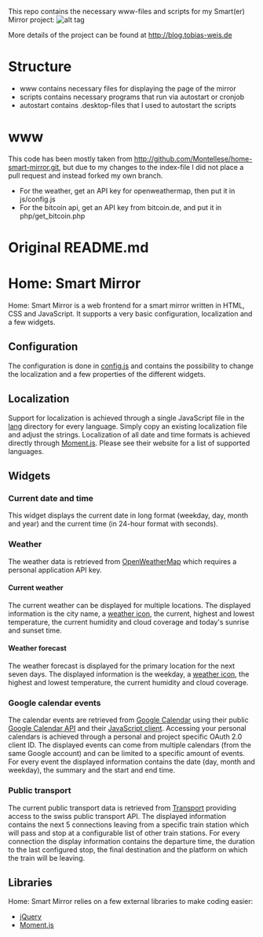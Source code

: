 This repo contains the necessary www-files and scripts for my Smart(er) Mirror project:
![alt tag](smartmirror.png)

More details of the project can be found at http://blog.tobias-weis.de

# Structure
- www contains necessary files for displaying the page of the mirror
- scripts contains necessary programs that run via autostart or cronjob
- autostart contains .desktop-files that I used to autostart the scripts 

# www
This code has been mostly taken from http://github.com/Montellese/home-smart-mirror.git,
but due to my changes to the index-file I did not place a pull request and instead forked my own branch.

- For the weather, get an API key for openweathermap, then put it in js/config.js
- For the bitcoin api, get an API key from bitcoin.de, and put it in php/get_bitcoin.php

# Original README.md
# Home: Smart Mirror
Home: Smart Mirror is a web frontend for a smart mirror written in HTML, CSS and JavaScript. It supports a very basic configuration, localization and a few widgets.

## Configuration
The configuration is done in [config.js](js/config.js) and contains the possibility to change the localization and a few properties of the different widgets.

## Localization
Support for localization is achieved through a single JavaScript file in the [lang](lang/) directory for every language. Simply copy an existing localization file and adjust the strings.
Localization of all date and time formats is achieved directly through [Moment.js](http://momentjs.com/). Please see their website for a list of supported languages.

## Widgets
### Current date and time
This widget displays the current date in long format (weekday, day, month and year) and the current time (in 24-hour format with seconds).

### Weather
The weather data is retrieved from [OpenWeatherMap](http://openweathermap.org/) which requires a personal application API key.
#### Current weather
The current weather can be displayed for multiple locations. The displayed information is the city name, a [weather icon](http://erikflowers.github.io/weather-icons/), the current, highest and lowest temperature, the current humidity and cloud coverage and today's sunrise and sunset time.

#### Weather forecast
The weather forecast is displayed for the primary location for the next seven days. The displayed information is the weekday, a [weather icon](http://erikflowers.github.io/weather-icons/), the highest and lowest temperature, the current humidity and cloud coverage.

### Google calendar events
The calendar events are retrieved from [Google Calendar](https://www.google.com/calendar) using their public [Google Calendar API](https://developers.google.com/google-apps/calendar/) and their [JavaScript client](https://developers.google.com/google-apps/calendar/quickstart/js). Accessing your personal calendars is achieved through a personal and project specific OAuth 2.0 client ID.
The displayed events can come from multiple calendars (from the same Google account) and can be limited to a specific amount of events. For every event the displayed information contains the date (day, month and weekday), the summary and the start and end time.

### Public transport
The current public transport data is retrieved from [Transport](https://transport.opendata.ch/) providing access to the swiss public transport API. The displayed information contains the next 5 connections leaving from a specific train station which will pass and stop at a configurable list of other train stations. For every connection the display information contains the departure time, the duration to the last configured stop, the final destination and the platform on which the train will be leaving.

## Libraries
Home: Smart Mirror relies on a few external libraries to make coding easier:
* [jQuery](https://jquery.com/)
* [Moment.js](http://momentjs.com/)
